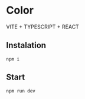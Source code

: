 # Color 

VITE + TYPESCRIPT + REACT 

## Instalation 

```
npm i 
``` 

## Start 

```
npm run dev
``` 